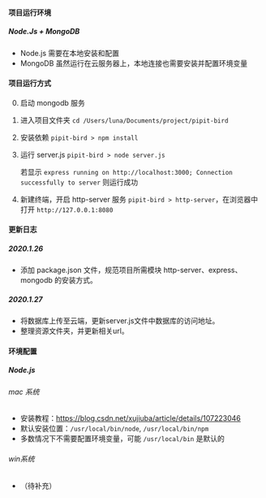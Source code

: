 #### 项目运行环境

##### Node.Js + MongoDB

- Node.js 需要在本地安装和配置
- MongoDB 虽然运行在云服务器上，本地连接也需要安装并配置环境变量



#### 项目运行方式

0. 启动 mongodb 服务

1. 进入项目文件夹 `cd /Users/luna/Documents/project/pipit-bird`

2. 安装依赖 `pipit-bird > npm install`

3. 运行 server.js `pipit-bird > node server.js`

   若显示 `express running on http://localhost:3000; Connection successfully to server` 则运行成功

4. 新建终端，开启 http-server 服务 `pipit-bird > http-server`，在浏览器中打开 `http://127.0.0.1:8080`



#### 更新日志

##### 2020.1.26 

- 添加 package.json 文件，规范项目所需模块 http-server、express、mongodb 的安装方式。

##### 2020.1.27

- 将数据库上传至云端，更新server.js文件中数据库的访问地址。
- 整理资源文件夹，并更新相关url。



#### 环境配置

##### Node.js

###### mac 系统

- 安装教程：https://blog.csdn.net/xujiuba/article/details/107223046
- 默认安装位置：`/usr/local/bin/node`, `/usr/local/bin/npm`
- 多数情况下不需要配置环境变量，可能 `/usr/local/bin` 是默认的

###### win系统

- （待补充）